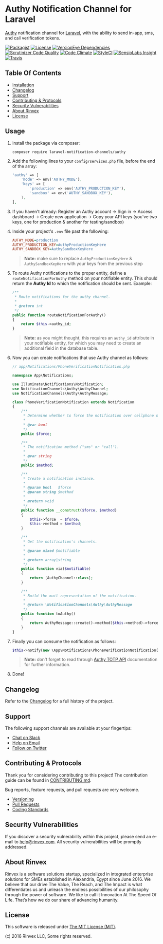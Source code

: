 # Authy Notification Channel for Laravel

[Authy](https://www.authy.com) notification channel for [Laravel](https://laravel.com/), with the ability to send in-app, sms, and call verification tokens.

[![Packagist](https://img.shields.io/packagist/v/laravel-notification-channels/authy.svg?label=Packagist&style=flat-square)](https://packagist.org/packages/laravel-notification-channels/authy)
[![License](https://img.shields.io/packagist/l/laravel-notification-channels/authy.svg?label=License&style=flat-square)](https://github.com/laravel-notification-channels/authy/blob/develop/LICENSE)
[![VersionEye Dependencies](https://img.shields.io/versioneye/d/php/laravel-notification-channels:authy.svg?label=Dependencies&style=flat-square)](https://www.versioneye.com/php/laravel-notification-channels:authy/)
[![Scrutinizer Code Quality](https://img.shields.io/scrutinizer/g/laravel-notification-channels/authy.svg?label=Scrutinizer&style=flat-square)](https://scrutinizer-ci.com/g/laravel-notification-channels/authy/)
[![Code Climate](https://img.shields.io/codeclimate/github/laravel-notification-channels/authy.svg?label=CodeClimate&style=flat-square)](https://codeclimate.com/github/laravel-notification-channels/authy)
[![StyleCI](https://styleci.io/repos/70840210/shield)](https://styleci.io/repos/70840210)
[![SensioLabs Insight](https://img.shields.io/sensiolabs/i/9fb954b8-d059-4198-bab9-8f8acb09ae4a.svg?label=SensioLabs&style=flat-square)](https://insight.sensiolabs.com/projects/9fb954b8-d059-4198-bab9-8f8acb09ae4a)
[![Travis](https://img.shields.io/travis/laravel-notification-channels/authy.svg?style=flat-square)](https://travis-ci.org/laravel-notification-channels/authy)


## Table Of Contents

- [Installation](#usage)
- [Changelog](#changelog)
- [Support](#support)
- [Contributing & Protocols](#contributing--protocols)
- [Security Vulnerabilities](#security-vulnerabilities)
- [About Rinvex](#about-rinvex)
- [License](#license)


## Usage

1. Install the package via composer:
    ```shell
    composer require laravel-notification-channels/authy
    ```

2. Add the following lines to your `config/services.php` file, before the end of the array:

    ```php
    'authy' => [
        'mode' => env('AUTHY_MODE'),
        'keys' => [
            'production' => env('AUTHY_PRODUCTION_KEY'),
            'sandbox' => env('AUTHY_SANDBOX_KEY'),
        ],
    ],
    ```

3. If you haven't already: Register an Authy account -> Sign in -> Access dashboard -> Create new application -> Copy your API keys (you've two keys, one for production & another for testing/sandbox)

4. Inside your project's `.env` file past the following:

    ```ini
    AUTHY_MODE=production
    AUTHY_PRODUCTION_KEY=AuthyProductionKeyHere
    AUTHY_SANDBOX_KEY=AuthySandboxKeyHere
    ```

    > **Note:** make sure to replace `AuthyProductionKeyHere` & `AuthySandboxKeyHere` with your keys from the previous step

5. To route Authy notifications to the proper entity, define a `routeNotificationForAuthy` method on your notifiable entity. This should return the **Authy Id** to which the notification should be sent. Example:

    ```php
    /**
     * Route notifications for the authy channel.
     *
     * @return int
     */
    public function routeNotificationForAuthy()
    {
        return $this->authy_id;
    }
    ```

    > **Note:** as you might thought, this requires an `authy_id` attribute in your notifiable entity, for which you may need to create an additional field in the database table.

6. Now you can create notifications that use Authy channel as follows:

    ```php
    // app/Notifications/PhoneVerificationNotification.php

    namespace App\Notifications;

    use Illuminate\Notifications\Notification;
    use NotificationChannels\Authy\AuthyChannel;
    use NotificationChannels\Authy\AuthyMessage;

    class PhoneVerificationNotification extends Notification
    {
        /**
         * Determine whether to force the notification over cellphone network.
         *
         * @var bool
         */
        public $force;

        /**
         * The notification method ("sms" or "call").
         *
         * @var string
         */
        public $method;

        /**
         * Create a notification instance.
         *
         * @param bool   $force
         * @param string $method
         *
         * @return void
         */
        public function __construct($force, $method)
        {
            $this->force  = $force;
            $this->method = $method;
        }

        /**
         * Get the notification's channels.
         *
         * @param mixed $notifiable
         *
         * @return array|string
         */
        public function via($notifiable)
        {
            return [AuthyChannel::class];
        }

        /**
         * Build the mail representation of the notification.
         *
         * @return \NotificationChannels\Authy\AuthyMessage
         */
        public function toAuthy()
        {
            return AuthyMessage::create()->method($this->method)->force($this->force);
        }
    }
    ```

7. Finally you can consume the notification as follows:

    ```php
    $this->notify(new \App\Notifications\PhoneVerificationNotification(true, 'sms'));
    ```

    > **Note:** don't forget to read through [Authy TOTP API](https://docs.authy.com/totp.html) documentation for further information.

8. Done!


## Changelog

Refer to the [Changelog](CHANGELOG.md) for a full history of the project.


## Support

The following support channels are available at your fingertips:

- [Chat on Slack](http://chat.rinvex.com)
- [Help on Email](mailto:help@rinvex.com)
- [Follow on Twitter](https://twitter.com/rinvex)


## Contributing & Protocols

Thank you for considering contributing to this project! The contribution guide can be found in [CONTRIBUTING.md](CONTRIBUTING.md).

Bug reports, feature requests, and pull requests are very welcome.

- [Versioning](CONTRIBUTING.md#versioning)
- [Pull Requests](CONTRIBUTING.md#pull-requests)
- [Coding Standards](CONTRIBUTING.md#coding-standards)


## Security Vulnerabilities

If you discover a security vulnerability within this project, please send an e-mail to help@rinvex.com. All security vulnerabilities will be promptly addressed.


## About Rinvex

Rinvex is a software solutions startup, specialized in integrated enterprise solutions for SMEs established in Alexandria, Egypt since June 2016. We believe that our drive The Value, The Reach, and The Impact is what differentiates us and unleash the endless possibilities of our philosophy through the power of software. We like to call it Innovation At The Speed Of Life. That’s how we do our share of advancing humanity.


## License

This software is released under [The MIT License (MIT)](LICENSE).

(c) 2016 Rinvex LLC, Some rights reserved.
